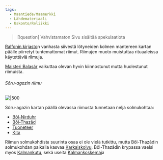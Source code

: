 ```yaml
---
tags:
  - Maantiede/Maamerkki
  - Lähdemateriaali
  - Uskonto/Reliikki
---
```

>[!question] Vahvistamaton 
Sivu sisältää spekulaatiota

[Ralfonin kirjasto](Ralfonin%20kirjasto.md)n vanhasta siivestä lötyneiden kolmen mantereen kartan päälle piirretyt tuntemattomat riimut. Riimujen muoto muistuttaa rituaaleissa käytettäviä riimuja.

[Maisteri Balasár](Maisteri%20Balasár.md) vaikuttaa olevan hyvin kiinnostunut mutta huolestunut riimuista.

###### Sôru-agazin riimu

![|500](Sôru-agazin%20riimu.png)

Sôru-agazin kartan päällä olevassa riimusta tunnetaan neljä solmukohtaa:

- [Bôl-Nirduhr](Bôl-Nirduhr)
- [Bôl-Thazâd](Bôl-Thazâdin%20kadonnut%20kaupunki.md)
- [Tuoneteer](Tuoneteer.md)
- [Kita](Kita.md)

Riimun solmukohdista suurinta osaa ei ole vielä tutkittu, mutta Bôl-Thazâdin solmukohdan paikalla kasvaa [Karkaiskoivu](Karkaiskoivu.md). Bôl-Thazâdin krypassa vaelsi myös [Kalmankutu](Kalmankutu.md), sekä useita [Kalmankoskema](Kalmankoskema.md)ja